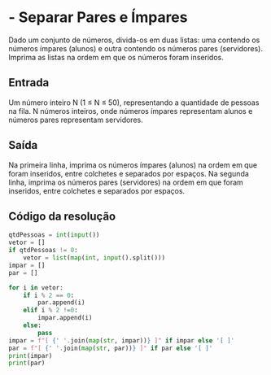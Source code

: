 # - Separar Pares e Ímpares
Dado um conjunto de números, divida-os em duas listas: uma contendo os números ímpares (alunos) e outra contendo os números pares (servidores). Imprima as listas na ordem em que os números foram inseridos.

## Entrada
Um número inteiro N (1 ≤ N ≤ 50), representando a quantidade de pessoas na fila.
N números inteiros, onde números ímpares representam alunos e números pares representam servidores.
## Saída
Na primeira linha, imprima os números ímpares (alunos) na ordem em que foram inseridos, entre colchetes e separados por espaços.
Na segunda linha, imprima os números pares (servidores) na ordem em que foram inseridos, entre colchetes e separados por espaços.

## Código da resolução

```Python
qtdPessoas = int(input())
vetor = []
if qtdPessoas != 0:
    vetor = list(map(int, input().split()))
impar = []
par = []

for i in vetor:
    if i % 2 == 0:
        par.append(i)
    elif i % 2 !=0:
        impar.append(i)
    else:
        pass
impar = f"[ {' '.join(map(str, impar))} ]" if impar else '[ ]'
par = f"[ {' '.join(map(str, par))} ]" if par else '[ ]'
print(impar)
print(par)
```